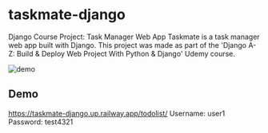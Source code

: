 # taskmate-django
Django Course Project: Task Manager Web App
Taskmate is a task manager web app built with Django. This project was made as part of the 'Django A-Z: Build & Deploy Web Project With Python & Django' Udemy course.

![demo](https://github.com/EduMedM/taskmate-django/assets/39465077/7efa976c-331f-4db0-9d9a-224ca516812a)

## Demo
https://taskmate-django.up.railway.app/todolist/
Username: user1  
Password: test4321
